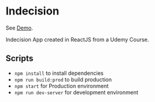 # Indecision

See [Demo]().

Indecision App created in ReactJS from a Udemy Course.

## Scripts

  - `npm install` to install dependencies
  - `npm run build:prod` to build production
  - `npm start` for Production environment
  - `npm run dev-server` for development environment